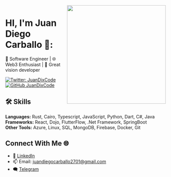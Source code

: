 <img align='right' src="https://i.giphy.com/media/v1.Y2lkPTc5MGI3NjExZzVqcTUzd2wzMmdmdWlyYWU0dG0wZTljbGprbmcxanMzOWM5a3Q0bCZlcD12MV9pbnRlcm5hbF9naWZfYnlfaWQmY3Q9Zw/OdSZCPaQZWlWw/giphy.gif" width="310" >
<h1>HI, I'm Juan Diego Carballo 🪻:</h1> 
  
🚀 Software Engineer | 🌐 Web3 Enthusiast | 💎 Great vision developer


[![Twitter: JuanDixCode](https://img.shields.io/twitter/follow/JuanDixCode?style=social)](https://twitter.com/JuanDixCode)
[![GitHub JuanDixCode](https://img.shields.io/github/followers/juandiegocv27?label=follow&style=social)](https://github.com/juandiegocv27)



## 🛠️ Skills

**Languages:** Rust, Cairo, Typescript, JavaScript, Python, Dart, C#, Java  
**Frameworks:** React, Dojo, FlutterFlow, .Net Framework, SpringBoot  
**Other Tools:** Azure, Linux, SQL, MongoDB, Firebase, Docker, Git  



## Connect With Me 🌐

- 💼 [LinkedIn](https://www.linkedin.com/in/juandiegocarballo/)  
- 📫 Email: juandiegocarballo2701@gmail.com  
- 🗨️ [Telegram](https://t.me/JuanDixCode)  

